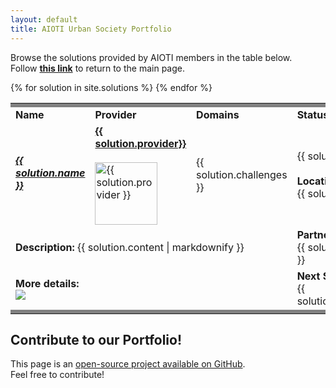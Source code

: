 ```yaml
---
layout: default
title: AIOTI Urban Society Portfolio
---
```


<head>
    <link
      rel="stylesheet"
      href="https://cdn.jsdelivr.net/npm/bulma@0.8.2/css/bulma.min.css"
    />
    <link rel="stylesheet" href="{{ '/assets/css/main.css' | relative_url }}" />
    <script
      src="https://code.jquery.com/jquery-3.5.0.min.js"
      integrity="sha256-xNzN2a4ltkB44Mc/Jz3pT4iU1cmeR0FkXs4pru/JxaQ="
      crossorigin="anonymous">
    </script>
    <script
      src="https://cdnjs.cloudflare.com/ajax/libs/datatables/1.10.20/js/jquery.dataTables.min.js"
      integrity="sha256-L4cf7m/cgC51e7BFPxQcKZcXryzSju7VYBKJLOKPHvQ="
      crossorigin="anonymous">
      </script>
  </head>

Browse the solutions provided by AIOTI members in the table below.
<br/>Follow [**this link**](./index.html) to return to the main page.

<div class= "container" >
  <table id="catalogue" class="display" style="width: 100%">
      <tbody>
        <td colspan="12" bgcolor=gray></td>  
        <!--For loop that iterates over markdown frontmatter in _skus folder-->
        {% for solution in site.solutions %}
        <tr>
			    <td colspan="3"><b>Name</b></td>
          <td colspan="3"><b>Provider</b></td>
          <td colspan="3"><b>Domains</b></td>
          <td colspan="3"><b>Status</b></td>
        </tr>
        <tr>
          <td colspan="3">
            <strong>
              <h5><a href="{{ solution.link }}">{{ solution.name }}</a></h5>
            </strong>
          </td>
          <td colspan="3">
            <a href="{{ solution.provider_url }}">
              <strong>{{ solution.provider}}</strong>
              <br><br>
					  	<img src="{{ solution.provider_logo }}" alt="{{ solution.provider }}" width=100/>
            </a>
          </td>
          <td colspan="3">{{ solution.challenges }}</td>
					<td colspan="3">
            {{ solution.status }}
            <br><br>
						<strong>Location:</strong>
            <br>{{ solution.location }}
          </td>
        </tr>
				<tr>
					<td colspan="9">
						<strong>Description:</strong>
            {{ solution.content | markdownify }}
					</td>
          <td colspan="3">
						<strong>Partners involved:</strong>
            <br>
            {{ solution.partners }}
					</td>
				</tr>
				<tr>
					<td colspan="9">
						<strong>More details:</strong>
            <br>
            <img src="{{ solution.detailed_img }}"/>
					</td>
					<td colspan="3">
						<strong>Next Steps:</strong>
            <br>
            {{ solution.next_steps}}
					</td>
        </tr>
        <tr>
          <td colspan="12" bgcolor=grey></td>
        </tr>
        {% endfor %}
      </tbody>
    </table>
  </div>

## Contribute to our Portfolio!

This page is an [open-source project available on GitHub](https://github.com/AIOTIEU/urbansociety).
<br>Feel free to contribute!

<script>
$(document).ready(function() {
    $('#catalogue').DataTable();
} );
</script>
